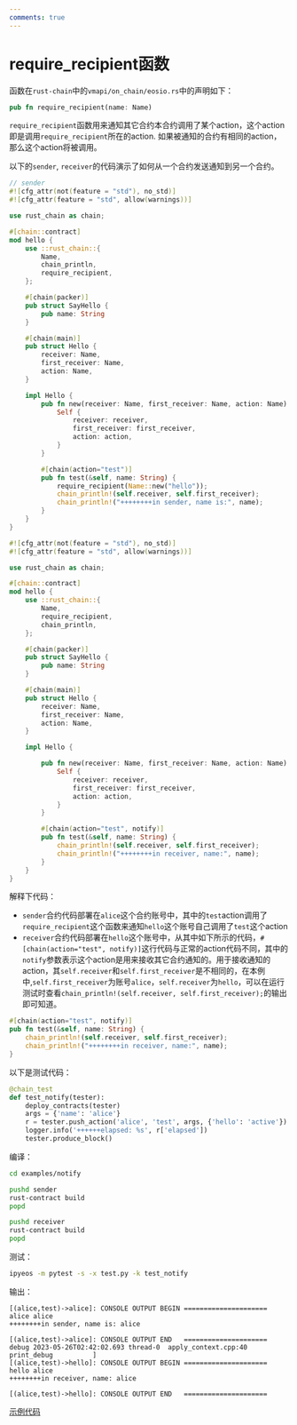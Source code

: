 ```yaml
---
comments: true
---
```


# require_recipient函数

函数在`rust-chain`中的`vmapi/on_chain/eosio.rs`中的声明如下：

```rust
pub fn require_recipient(name: Name)
```

`require_recipient`函数用来通知其它合约本合约调用了某个action，这个action即是调用`require_recipient`所在的action. 如果被通知的合约有相同的action，那么这个action将被调用。

以下的`sender`, `receiver`的代码演示了如何从一个合约发送通知到另一个合约。

```rust
// sender
#![cfg_attr(not(feature = "std"), no_std)]
#![cfg_attr(feature = "std", allow(warnings))]

use rust_chain as chain;

#[chain::contract]
mod hello {
    use ::rust_chain::{
        Name,
        chain_println,
        require_recipient,
    };

    #[chain(packer)]
    pub struct SayHello {
        pub name: String
    }

    #[chain(main)]
    pub struct Hello {
        receiver: Name,
        first_receiver: Name,
        action: Name,
    }

    impl Hello {
        pub fn new(receiver: Name, first_receiver: Name, action: Name) -> Self {
            Self {
                receiver: receiver,
                first_receiver: first_receiver,
                action: action,
            }
        }

        #[chain(action="test")]
        pub fn test(&self, name: String) {
            require_recipient(Name::new("hello"));
            chain_println!(self.receiver, self.first_receiver);
            chain_println!("++++++++in sender, name is:", name);
        }
    }
}
```

```rust
#![cfg_attr(not(feature = "std"), no_std)]
#![cfg_attr(feature = "std", allow(warnings))]

use rust_chain as chain;

#[chain::contract]
mod hello {
    use ::rust_chain::{
        Name,
        require_recipient,
        chain_println,
    };

    #[chain(packer)]
    pub struct SayHello {
        pub name: String
    }

    #[chain(main)]
    pub struct Hello {
        receiver: Name,
        first_receiver: Name,
        action: Name,
    }

    impl Hello {

        pub fn new(receiver: Name, first_receiver: Name, action: Name) -> Self {
            Self {
                receiver: receiver,
                first_receiver: first_receiver,
                action: action,
            }
        }

        #[chain(action="test", notify)]
        pub fn test(&self, name: String) {
            chain_println!(self.receiver, self.first_receiver);
            chain_println!("++++++++in receiver, name:", name);
        }
    }
}
```

解释下代码：

- `sender`合约代码部署在`alice`这个合约账号中，其中的`test`action调用了`require_recipient`这个函数来通知`hello`这个账号自己调用了`test`这个action
- `receiver`合约代码部署在`hello`这个账号中，从其中如下所示的代码，`#[chain(action="test", notify)]`这行代码与正常的action代码不同，其中的`notify`参数表示这个action是用来接收其它合约通知的。用于接收通知的action，其`self.receiver`和`self.first_receiver`是不相同的，在本例中,`self.first_receiver`为账号`alice`，`self.receiver`为`hello`，可以在运行测试时查看`chain_println!(self.receiver, self.first_receiver);`的输出即可知道。

```rust
#[chain(action="test", notify)]
pub fn test(&self, name: String) {
    chain_println!(self.receiver, self.first_receiver);
    chain_println!("++++++++in receiver, name:", name);
}
```

以下是测试代码：

```python
@chain_test
def test_notify(tester):
    deploy_contracts(tester)
    args = {'name': 'alice'}
    r = tester.push_action('alice', 'test', args, {'hello': 'active'})
    logger.info('++++++elapsed: %s', r['elapsed'])
    tester.produce_block()
```

编译：

```bash
cd examples/notify

pushd sender
rust-contract build
popd

pushd receiver
rust-contract build
popd
```

测试：

```bash
ipyeos -m pytest -s -x test.py -k test_notify
```

输出：

```
[(alice,test)->alice]: CONSOLE OUTPUT BEGIN =====================
alice alice
++++++++in sender, name is: alice

[(alice,test)->alice]: CONSOLE OUTPUT END   =====================
debug 2023-05-26T02:42:02.693 thread-0  apply_context.cpp:40          print_debug          ] 
[(alice,test)->hello]: CONSOLE OUTPUT BEGIN =====================
hello alice
++++++++in receiver, name: alice

[(alice,test)->hello]: CONSOLE OUTPUT END   =====================
```

[示例代码](https://github.com/learnforpractice/rscdk-book/tree/master/examples/notify)
